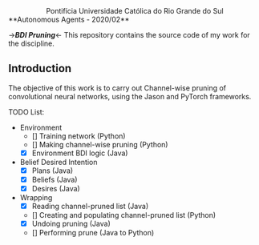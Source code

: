 <div align="center">Pontifícia Universidade Católica do Rio Grande do Sul</div>
**Autonomous Agents - 2020/02**

->***BDI Pruning***<-
This repository contains the source code of my work for the discipline.

## Introduction
The objective of this work is to carry out Channel-wise pruning of convolutional neural networks, using the Jason and PyTorch frameworks.

TODO List:
* Environment
  * [] Training network (Python)
  * [] Making channel-wise pruning (Python)
  * [x] Environment BDI logic (Java)
* Belief Desired Intention
  * [x] Plans (Java)
  * [x] Beliefs (Java)
  * [x] Desires (Java)
* Wrapping
  * [x] Reading channel-pruned list (Java)
  * [] Creating and populating channel-pruned list (Python)
  * [x] Undoing pruning (Java)
  * [] Performing prune (Java to Python)
